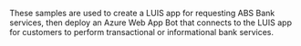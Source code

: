 These samples are used to create a LUIS app for requesting ABS Bank services, then deploy an Azure Web App Bot that connects to the LUIS app for customers to perform transactional or informational bank services.


